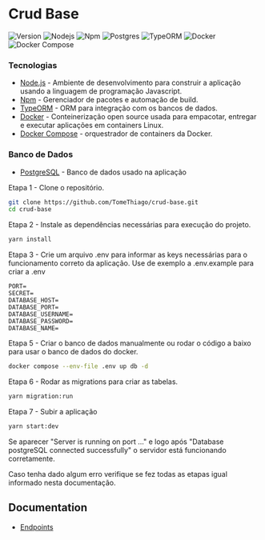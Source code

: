 # Crud Base

![Version](https://img.shields.io/badge/version-1.0.0-blue)
![Nodejs](https://img.shields.io/badge/node.js-v16.15.1-green)
![Npm](https://img.shields.io/badge/npm-v8.11.0-red)
![Postgres](https://img.shields.io/badge/postgresql-13-blue)
![TypeORM](https://img.shields.io/badge/typeorm-v0.3.10-orange)
![Docker](https://img.shields.io/badge/docker-v20.10.10-blue)
![Docker Compose](https://img.shields.io/badge/docker-v2.1.1-blue)

### Tecnologias

* [Node.js](https://nodejs.org/) - Ambiente de desenvolvimento para construir a aplicação usando a linguagem de programação Javascript.
* [Npm](https://www.npmjs.com/) - Gerenciador de pacotes e automação de build.
* [TypeORM](https://typeorm.io/) - ORM para integração com os bancos de dados.
* [Docker](https://docs.docker.com/) - Conteinerização open source usada para empacotar, entregar e executar aplicações em containers Linux.
* [Docker Compose](https://docs.docker.com/engine/reference/commandline/compose/) - orquestrador de containers da Docker.

### Banco de Dados

* 	[PostgreSQL](https://www.postgresql.org/) - Banco de dados usado na aplicação

Etapa 1 - Clone o repositório.

```bash
git clone https://github.com/TomeThiago/crud-base.git
cd crud-base
```

Etapa 2 - Instale as dependências necessárias para execução do projeto.

```bash
yarn install
```

Etapa 3 - Crie um arquivo .env para informar as keys necessárias para o funcionamento correto da aplicação. Use de exemplo a .env.example para criar a .env

```
PORT=
SECRET=
DATABASE_HOST=
DATABASE_PORT=
DATABASE_USERNAME=
DATABASE_PASSWORD=
DATABASE_NAME=
```

Etapa 5 - Criar o banco de dados manualmente ou rodar o código a baixo para usar o banco de dados do docker.

```bash
docker compose --env-file .env up db -d
```

Etapa 6 - Rodar as migrations para criar as tabelas.

```bash
yarn migration:run
```

Etapa 7 - Subir a aplicação

```bash
yarn start:dev
```

Se aparecer "Server is running on port ..." e logo após "Database postgreSQL connected successfully" o servidor está funcionando corretamente.

Caso tenha dado algum erro verifique se fez todas as etapas igual informado nesta documentação.

## Documentation

- [Endpoints](http://localhost:3000/docs)